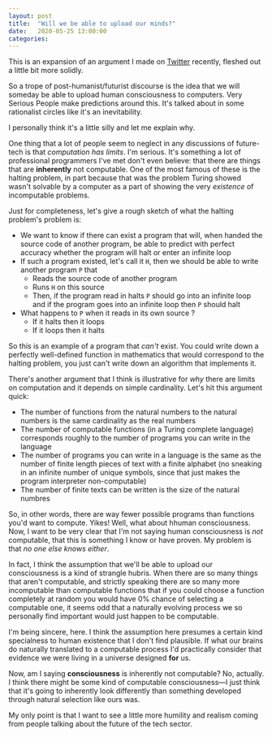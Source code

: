 ```yaml
---
layout: post
title:  "Will we be able to upload our minds?"
date:   2020-05-25 13:00:00
categories:
---
```



This is an expansion of an argument I made on [Twitter](https://twitter.com/ClarissaAdjoint/status/1262550425556774914) recently, fleshed out a little bit more solidly.

So a trope of post-humanist/futurist discourse is the idea that we will someday be able to upload human consciousness to computers. Very Serious People make predictions around this. It's talked about in some rationalist circles like it's an inevitability.

I personally think it's a little silly and let me explain why.

One thing that a lot of people seem to neglect in any discussions of future-tech is that *computation has limits*. I'm serious. It's something a lot of professional programmers I've met don't even believe: that there are things that are **inherently** not computable. One of the most famous of these is the halting problem, in part because that was the problem Turing showed wasn't solvable by a computer as a part of showing the very *existence* of incomputable problems. 

Just for completeness, let's give a rough sketch of what the halting problem's problem is: 

-   We want to know if there can exist a program that will, when handed the source code of another program, be able to predict with perfect accuracy whether the program will halt or enter an infinite loop
-   If such a program existed, let's call it `H`, then we should be able to write another program `P` that
    -   Reads the source code of another program
    -   Runs `H` on this source
    -   Then, if the program read in halts `P` should go into an infinite loop and if the program goes into an infinite loop then `P` should halt
-   What happens to `P` when it reads in its own source ?
    -   If it halts then it loops
    -   If it loops then it halts

So this is an example of a program that *can't* exist. You could write down a perfectly well-defined function in mathematics that would correspond to the halting problem, you just can't write down an algorithm that implements it. 

There's another argument that I think is illustrative for *why* there are limits on computation and it depends on simple cardinality. Let's hit this argument quick:

-   The number of functions from the natural numbers to the natural numbers is the same cardinality as the real numbers
-   The number of computable functions (in a Turing complete language) corresponds roughly to the number of programs you can write in the language
-   The number of programs you can write in a language is the same as the number of finite length pieces of text with a finite alphabet (no sneaking in an infinite number of unique symbols, since that just makes the program interpreter non-computable)
-   The number of finite texts can be written is the size of the natural numbres

So, in other words, there are way fewer possible programs than functions you'd want to compute. Yikes! Well, what about hhuman consciousness. Now, I want to be very clear that I'm not saying human consciousness is *not* computable, that this is something I know or have proven. My problem is that *no one else knows either*. 

In fact, I think the assumption that we'll be able to upload our consciousness is a kind of strangle hubris. When there are so many things that aren't computable, and strictly speaking there are so many more incomputable than computable functions that if you could choose a function completely at random you would have 0% chance of selecting a computable one, it seems odd that a naturally evolving process we so personally find important would just happen to be computable. 

I'm being sincere, here. I think the assumption here presumes a certain kind specialness to human existence that I don't find plausible. If what our brains do naturally translated to a computable process I'd practically consider that evidence we were living in a universe designed **for** us.

Now, am I saying **consciousness** is inherently not computable? No, actually. I think there might be some kind of computable consciousness&#x2014;I just think that it's going to inherently look differently than something developed through natural selection like ours was. 

My only point is that I want to see a little more humility and realism coming from people talking about the future of the tech sector. 

